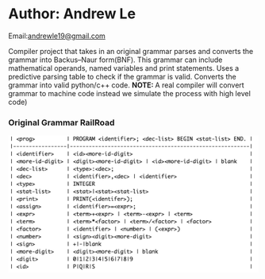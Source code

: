 Author: Andrew Le
=======
Email:andrewle19@gmail.com

Compiler project that takes in an original grammar parses and converts the grammar into Backus–Naur form(BNF).
This grammar can include mathematical operands, named variables and print statements.
Uses a predictive parsing table to check if the grammar is valid.
Converts the grammar into valid python/c++ code.
<b>NOTE: </b>A real compiler will convert grammar to machine code instead we simulate the process with high level code)</p>

<h3> Original Grammar RailRoad</h3>

![alt text](https://github.com/andrewle19/Compiler/blob/master/OrignialGrammar.png)
